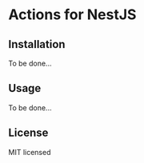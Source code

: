 # Actions for NestJS


## Installation
To be done...

## Usage
To be done...

## License
MIT licensed